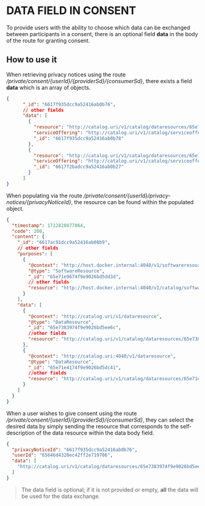 # DATA FIELD IN CONSENT
To provide users with the ability to choose which data can be exchanged between participants in a consent, there is an optional field **data** in the body of the route for granting consent.
## How to use it
When retrieving privacy notices using the route _/private/consent/{userId}/{providerSd}/{consumerSd}_, there exists a field **data** which is an array of objects.
```json
{
      "_id": "6617f935dcc9a52416ab0b76",
      // other fields
      "data": [
        {
          "resource": "http://catalog.uri/v1/catalog/dataresources/65e71e4174f9e9026bd5dc41",
          "serviceOffering": "http://catalog.uri/v1/catalog/serviceofferings/65e71e5474f9e9026bd5dc51",
          "_id": "6617f935dcc9a52416ab0b78"
        },
        {
          "resource": "http://catalog.uri/v1/catalog/dataresources/65e7383974f9e9026bd5ee6c",
          "serviceOffering": "http://catalog.uri/v1/catalog/serviceofferings/65e71e5474f9e9026bd5dc51",
          "_id": "6617f2badcc9a52416ab0b27"
        }
      ]
}
```

When populating via the route _/private/consent/{userId}/privacy-notices/{privacyNoticeId}_, the resource can be found within the populated object.
```json
{
  "timestamp": 1712828877864,
  "code": 200,
  "content": {
    "_id": "6617ac91dcc9a52416ab08b9",
    // other fields
    "purposes": [
      {
        "@context": "http://host.docker.internal:4040/v1/softwareresource",
        "@type": "SoftwareResource",
        "_id": "65e71e9674f9e9026bd5dd3d",
        // other fields
        "resource": "http://host.docker.internal:4040/v1/catalog/softwareresources/65e71e9674f9e9026bd5dd3d"
      }
    ],
    "data": [
      {
        "@context": "http://catalog.uri/v1/dataresource",
        "@type": "DataResource",
        "_id": "65e7383974f9e9026bd5ee6c",
        //other fields
        "resource": "http://catalog.uri/v1/catalog/dataresources/65e7383974f9e9026bd5ee6c"
      },
      {
        "@context": "http://catalog.uri:4040/v1/dataresource",
        "@type": "DataResource",
        "_id": "65e71e4174f9e9026bd5dc41",
        //other fields
        "resource": "http://catalog.uri/v1/catalog/dataresources/65e71e4174f9e9026bd5dc41"
      }
    ]
  }
}
```

When a user wishes to give consent using the route _/private/consent/{userId}/{providerSd}/{consumerSd}_, they can select the desired data by simply sending the resource that corresponds to the self-description of the data resource within the data body field.
```json
{
  "privacyNoticeId": "6617f935dcc9a52416ab0b76",
  "userId": "65646d4320ec42ff2e719706",
  "data": [
    "http://catalog.uri/v1/catalog/dataresources/65e7383974f9e9026bd5ee6c"
  ]
}
```

>The data field is optional; if it is not provided or empty, **all** the data will be used for the data exchange.